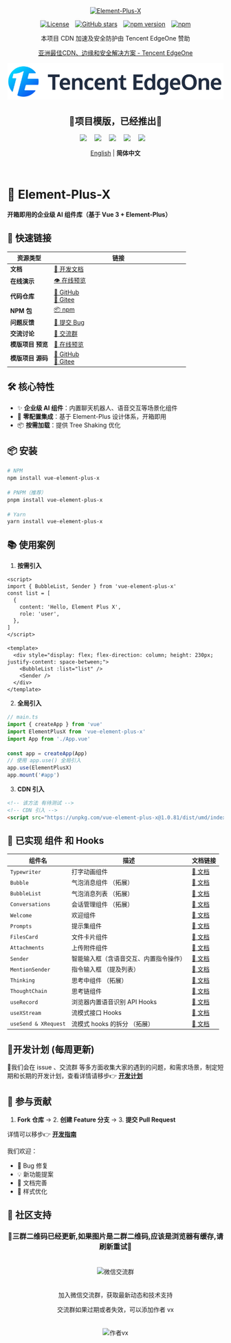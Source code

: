 <div align="center">
  <a href="https://element-plus-x.com">
    <img src="https://cdn.element-plus-x.com/element-plus-x.png" alt="Element-Plus-X" width="180" class="logo" />
  </a>
</div>

<div align="center">

  [![License](https://img.shields.io/badge/license-MIT-blue)](https://github.com/HeJiaYue520/Element-Plus-X/blob/main/LICENSE)&emsp;[![GitHub stars](https://img.shields.io/github/stars/HeJiaYue520/Element-Plus-X)](https://github.com/HeJiaYue520/Element-Plus-X)&emsp;[![npm version](https://img.shields.io/npm/v/vue-element-plus-x)](https://www.npmjs.com/package/vue-element-plus-x)&emsp;[![npm](https://img.shields.io/npm/dm/vue-element-plus-x.svg)](https://www.npmjs.com/package/vue-element-plus-x)

</div>

<div align="center">

本项目 CDN 加速及安全防护由 Tencent EdgeOne 赞助

[亚洲最佳CDN、边缘和安全解决方案 - Tencent EdgeOne](https://edgeone.ai/zh?from=github)

<img src="readme/edgeone.png"/>

</div>

<div align="center">
<h2>💖项目模版，已经推出💖</h2>
<img src="https://cdn.element-plus-x.com/chat/1.webp" />&emsp;
<img src="https://cdn.element-plus-x.com/demo.webp" calss="element-plus-x-bubble" />&emsp;
<img src="https://cdn.element-plus-x.com/demo1.webp" calss="element-plus-x-bubble" />&emsp;
<img src="https://cdn.element-plus-x.com/demo3.webp" calss="element-plus-x-bubble" />&emsp;
<img src="https://cdn.element-plus-x.com/demo4.webp" calss="element-plus-x-bubble" />&emsp;
</div>

<div align="center">

 [English](./README.en.md) | **简体中文**

</div>&emsp;

# 🚀 Element-Plus-X
**开箱即用的企业级 AI 组件库（基于 Vue 3 + Element-Plus）**

## 📢 快速链接
| 资源类型         | <div style="width: 300px;" >链接</div>                                                                 |
|------------------|----------------------------------------------------------------------|
| **文档**         | [📖 开发文档](https://element-plus-x.com)                             |
| **在线演示**     | [👁️ 在线预览](https://v.element-plus-x.com)                         |
| **代码仓库**     | [🐙 GitHub](https://github.com/element-plus-x/Element-Plus-X) <br> [🚠 Gitee](https://gitee.com/he-jiayue/element-plus-x)          |
| **NPM 包**       | [📦 npm](https://www.npmjs.com/package/vue-element-plus-x)           |
| **问题反馈**     | [🐛 提交 Bug](https://github.com/element-plus-x/Element-Plus-X/issues)  |
| **交流讨论**     | [🐒 交流群](https://github.com/element-plus-x/Element-Plus-X?tab=readme-ov-file#-%E7%A4%BE%E5%8C%BA%E6%94%AF%E6%8C%81)  |
| **模版项目 预览** | [👀 在线预览](https://chat.element-plus-x.com/)                       |
| **模版项目 源码** | [🐙 GitHub](https://github.com/HeJiaYue520/ruoyi-element-ai) <br> [🚠 Gitee](https://gitee.com/he-jiayue/ruoyi-element-ai)  |

## 🛠️ 核心特性
- ✨ **企业级 AI 组件**：内置聊天机器人、语音交互等场景化组件
- 🚀 **零配置集成**：基于 Element-Plus 设计体系，开箱即用
- 📦 **按需加载**：提供 Tree Shaking 优化

## 📦 安装
```bash
# NPM
npm install vue-element-plus-x

# PNPM（推荐）
pnpm install vue-element-plus-x

# Yarn
yarn install vue-element-plus-x

```

## 📚 使用案例

1. **按需引入**

```vue
<script>
import { BubbleList, Sender } from 'vue-element-plus-x'
const list = [
  {
    content: 'Hello, Element Plus X',
    role: 'user',
  },
]
</script>

<template>
  <div style="display: flex; flex-direction: column; height: 230px; justify-content: space-between;">
    <BubbleList :list="list" />
    <Sender />
  </div>
</template>
```

2. **全局引入**

```ts
// main.ts
import { createApp } from 'vue'
import ElementPlusX from 'vue-element-plus-x'
import App from './App.vue'

const app = createApp(App)
// 使用 app.use() 全局引入
app.use(ElementPlusX)
app.mount('#app')
```

3. **CDN 引入**
```html
<!-- 该方法 有待测试 -->
<!-- CDN 引入 -->
<script src="https://unpkg.com/vue-element-plus-x@1.0.81/dist/umd/index.js"></script>
```

## 🌟 已实现 组件 和 Hooks

| 组件名       | 描述                     | 文档链接               |
| ------------ | ------------------------ | ---------------------- |
| `Typewriter` | 打字动画组件             | [📄 文档](https://element-plus-x.com/components/typewriter/) |
| `Bubble`     | 气泡消息组件 （拓展）        | [📄 文档](https://element-plus-x.com/components/bubble/) |
| `BubbleList` | 气泡消息列表 （拓展）        | [📄 文档](https://element-plus-x.com/components/bubbleList/) |
| `Conversations` | 会话管理组件 （拓展）        | [📄 文档](https://element-plus-x.com/components/conversations/) |
| `Welcome`    | 欢迎组件           | [📄 文档](https://element-plus-x.com/components/welcome/) |
| `Prompts `    | 提示集组件           | [📄 文档](https://element-plus-x.com/components/prompts/) |
| `FilesCard`       |  文件卡片组件          | [📄 文档](https://element-plus-x.com/components/filesCard/) |
| `Attachments`       |  上传附件组件          | [📄 文档](https://element-plus-x.com/components/attachments/) |
| `Sender`     | 智能输入框（含语音交互、内置指令操作） | [📄 文档](https://element-plus-x.com/components/sender/) |
| `MentionSender`     | 指令输入框 （提及列表） | [📄 文档](https://element-plus-x.com/components/mentionSender/) |
| `Thinking`      | 思考中组件 （拓展）  | [📄 文档](https://element-plus-x.com/components/thinking/) |
| `ThoughtChain` | 思考链组件             | [📄 文档](https://element-plus-x.com/components/thoughtChain/) |
| `useRecord` | 浏览器内置语音识别 API Hooks   | [📄 文档](https://element-plus-x.com/components/useRecord/) |
| `useXStream` | 流模式接口 Hooks | [📄 文档](https://element-plus-x.com/components/useXStream/) |
| `useSend & XRequest` | 流模式 hooks 的拆分 （拓展）  | [📄 文档](https://element-plus-x.com/components/useSend/) |

## 🎯开发计划 (每周更新)

🎀我们会在 issue 、交流群 等多方面收集大家的遇到的问题，和需求场景，制定短期和长期的开发计划，查看详情请移步👉 **[开发计划](https://element-plus-x.com/roadmap.html)**

## 🤝 参与贡献

1. **Fork 仓库** → 2. **创建 Feature 分支** → 3. **提交 Pull Request**

详情可以移步👉 **[开发指南](https://element-plus-x.com/guide/develop.html)**

我们欢迎：

- 🐛 Bug 修复
- 💡 新功能提案
- 📝 文档完善
- 🎨 样式优化

## 👥 社区支持
<div align="center">
<h3>💖三群二维码已经更新,如果图片是二群二维码,应该是浏览器有缓存,请刷新重试💖</h3>
<img src="https://cdn.element-plus-x.com/vx-2025-07-07.png" alt="微信交流群" width="180" style="margin: 20px;" />
<p>加入微信交流群，获取最新动态和技术支持</p>

<p>交流群如果过期或者失效，可以添加作者 vx</p>
<img src="https://cdn.element-plus-x.com/element-plus-x-author-vx.png" alt="作者vx" width="180" style="margin: 20px;" />
</div>

